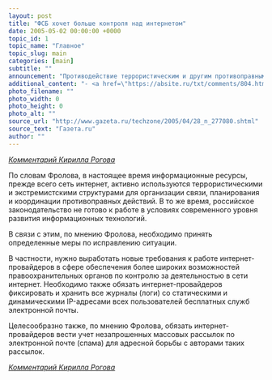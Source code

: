 ```yaml
---
layout: post
title: "ФСБ хочет больше контроля над интернетом"
date: 2005-05-02 00:00:00 +0000
topic_id: 1
topic_name: "Главное"
topic_slug: main
categories: [main]
subtitle: ""
announcement: "Противодействие террористическим и другим противоправным действиям в интернете требует выработки новых мер контроля деятельности в сети. Об этом заявил представитель Центра информационной безопасности Федеральной службы безопасности (ФСБ) Дмитрий Фролов во время \"круглого стола\", состоявшегося сегодня в Совете Федерации."
additional_content: "- <a href=\"https://absite.ru/txt/comments/804.html\" target=\"_blank\">Революционеры-контрреволюционеры</a>"
photo_filename: ""
photo_width: 0
photo_height: 0
photo_alt: ""
source_url: "http://www.gazeta.ru/techzone/2005/04/28_n_277080.shtml"
source_text: "Газета.ru"
author: ""
---
```

<em><a href="https://absite.ru/txt/comments/804.html" target="_blank">Комментарий Кирилла Рогова</a></em>

По словам Фролова, в настоящее время информационные ресурсы, прежде всего сеть интернет, активно используются террористическими и экстремистскими структурами для организации связи, планирования и координации противоправных действий. В то же время, российское законодательство не готово к работе в условиях современного уровня развития информационных технологий.

В связи с этим, по мнению Фролова, необходимо принять определенные меры по исправлению ситуации.

В частности, нужно выработать новые требования к работе интернет-провайдеров в сфере обеспечения более широких возможностей правоохранительных органов по контролю за деятельностью в сети интернет. Необходимо также обязать интернет-провайдеров фиксировать и хранить все журналы (логи) со статическими и динамическими IP-адресами всех пользователей бесплатных служб электронной почты.

Целесообразно также, по мнению Фролова, обязать интернет-провайдеров вести учет незапрошенных массовых рассылок по электронной почте (спама) для адресной борьбы с авторами таких рассылок.

<em><a href="https://absite.ru/txt/comments/804.html" target="_blank">Комментарий Кирилла Рогова</a></em>
